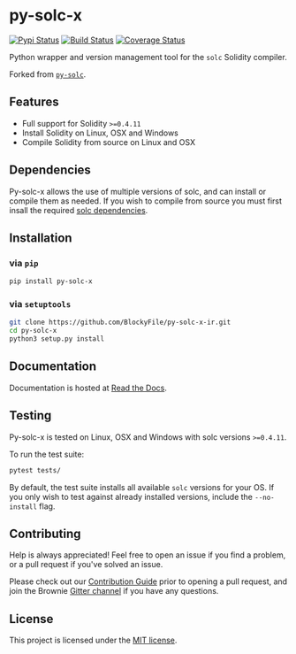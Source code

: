 # py-solc-x

[![Pypi Status](https://img.shields.io/pypi/v/py-solc-x.svg)](https://pypi.org/project/py-solc-x/) [![Build Status](https://img.shields.io/github/workflow/status/iamdefinitelyahuman/py-solc-x/py-solc-x%20workflow)](https://github.com/iamdefinitelyahuman/py-solc-x/actions) [![Coverage Status](https://img.shields.io/codecov/c/github/iamdefinitelyahuman/py-solc-x)](https://codecov.io/gh/iamdefinitelyahuman/py-solc-x)

Python wrapper and version management tool for the `solc` Solidity compiler.

Forked from [`py-solc`](https://github.com/ethereum/py-solc).

## Features

* Full support for Solidity `>=0.4.11`
* Install Solidity on Linux, OSX and Windows
* Compile Solidity from source on Linux and OSX

## Dependencies

Py-solc-x allows the use of multiple versions of solc, and can install or compile them as needed. If you wish to compile from source you must first insall the required [solc dependencies](https://solidity.readthedocs.io/en/latest/installing-solidity.html#building-from-source).


## Installation

### via `pip`

```bash
pip install py-solc-x
```

### via `setuptools`

```bash
git clone https://github.com/BlockyFile/py-solc-x-ir.git
cd py-solc-x
python3 setup.py install
```

## Documentation

Documentation is hosted at [Read the Docs](https://solcx.readthedocs.io/en/latest/).

## Testing

Py-solc-x is tested on Linux, OSX and Windows with solc versions ``>=0.4.11``.

To run the test suite:

```bash
pytest tests/
```

By default, the test suite installs all available `solc` versions for your OS. If you only wish to test against already installed versions, include the `--no-install` flag.

## Contributing

Help is always appreciated! Feel free to open an issue if you find a problem, or a pull request if you've solved an issue.

Please check out our [Contribution Guide](CONTRIBUTING.md) prior to opening a pull request, and join the Brownie [Gitter channel](https://gitter.im/eth-brownie/community) if you have any questions.

## License

This project is licensed under the [MIT license](LICENSE).
